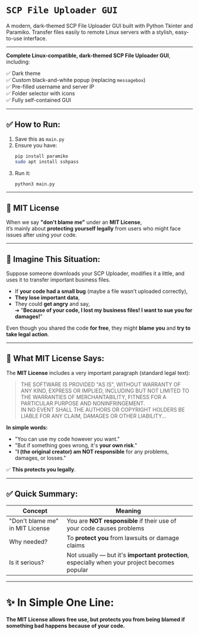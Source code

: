 # `SCP File Uploader GUI`
A modern, dark-themed SCP File Uploader GUI built with Python Tkinter and Paramiko. Transfer files easily to remote Linux servers with a stylish, easy-to-use interface.

---

**Complete Linux-compatible, dark-themed SCP File Uploader GUI**, including:

✅ Dark theme  
✅ Custom black-and-white popup (replacing `messagebox`)  
✅ Pre-filled username and server IP  
✅ Folder selector with icons  
✅ Fully self-contained GUI

---

## ✅ How to Run:

1. Save this as `main.py`
2. Ensure you have:
   ```bash
   pip install paramiko
   sudo apt install sshpass
   ```
3. Run it:
   ```bash
   python3 main.py
   ```

---

## 🚀 MIT License

When we say **"don't blame me"** under an **MIT License**,  
it’s mainly about **protecting yourself legally** from users who might face issues after using your code.

---

## 🧠 Imagine This Situation:

Suppose someone downloads your SCP Uploader, modifies it a little, and uses it to transfer important business files.

- If **your code had a small bug** (maybe a file wasn't uploaded correctly),
- **They lose important data**,
- They could **get angry** and say,  
  ➔ "**Because of your code, I lost my business files! I want to sue you for damages!**"

Even though you shared the code **for free**, they might **blame you** and **try to take legal action**.

---

## 🎯 What MIT License Says:

The **MIT License** includes a very important paragraph (standard legal text):

> THE SOFTWARE IS PROVIDED "AS IS", WITHOUT WARRANTY OF ANY KIND, EXPRESS OR IMPLIED, INCLUDING BUT NOT LIMITED TO THE WARRANTIES OF MERCHANTABILITY, FITNESS FOR A PARTICULAR PURPOSE AND NONINFRINGEMENT.  
> IN NO EVENT SHALL THE AUTHORS OR COPYRIGHT HOLDERS BE LIABLE FOR ANY CLAIM, DAMAGES OR OTHER LIABILITY...

**In simple words:**  
- "You can use my code however you want."  
- "But if something goes wrong, it's **your own risk**."
- "**I (the original creator) am NOT responsible** for any problems, damages, or losses."

✅ **This protects you legally**.

---

## ✅ Quick Summary:

| Concept | Meaning |
|---|---|
| "Don't blame me" in MIT License | You are **NOT responsible** if their use of your code causes problems |
| Why needed? | To **protect you** from lawsuits or damage claims |
| Is it serious? | Not usually — but it's **important protection**, especially when your project becomes popular |

---

# ✨ In Simple One Line:

**The MIT License allows free use, but protects you from being blamed if something bad happens because of your code.**
